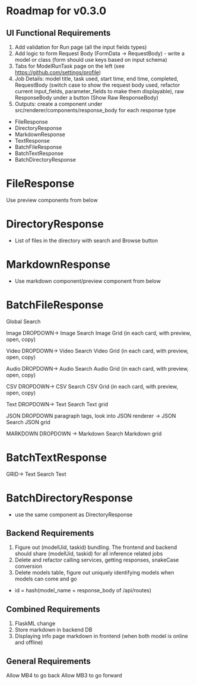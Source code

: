 # Roadmap for v0.3.0

## UI Functional Requirements

1. Add validation for Run page (all the input fields types)
2. Add logic to form Request Body (FormData -> RequestBody) - write a model or class (form should use keys based on input schema)
3. Tabs for ModelRunTask page on the left (see https://github.com/settings/profile)
4. Job Details: model title, task used, start time, end time, completed, RequestBody (switch case to show the request body used, refactor current input_fields, parameter_fields to make them displayable), raw ResponseBody under a button (Show Raw ResponseBody)
5. Outputs: create a component under src/renderer/components/response_body for each response type
  - FileResponse
  - DirectoryResponse
  - MarkdownResponse
  - TextResponse
  - BatchFileResponse
  - BatchTextResponse
  - BatchDirectoryResponse

# FileResponse

Use preview components from below

# DirectoryResponse

- List of files in the directory with search and Browse button

# MarkdownResponse

- Use markdown component/preview component from below

# BatchFileResponse

Global Search

Image DROPDOWN->
  Image Search
  Image Grid (in each card, with preview, open, copy)

Video DROPDOWN->
  Video Search
  Video Grid (in each card, with preview, open, copy)

Audio DROPDOWN->
  Audio Search
  Audio Grid (in each card, with preview, open, copy)

CSV DROPDOWN->
  CSV Search
  CSV Grid (in each card, with preview, open, copy)

Text DROPDOWN->
  Text Search
  Text grid

JSON DROPDOWN paragraph tags, look into JSON renderer ->
  JSON Search
  JSON grid

MARKDOWN DROPDOWN ->
  Markdown Search
  Markdown grid

# BatchTextResponse

GRID->
  Text Search
  Text

# BatchDirectoryResponse

- use the same component as DirectoryResponse

## Backend Requirements

1. Figure out (modelUid, taskid) bundling. The frontend and backend should share (modelUid, taskid) for all inference related jobs
2. Delete and refactor calling services, getting responses, snakeCase conversion
3. Delete models table, figure out uniquely identifying models when models can come and go
  - id = hash(model_name + response_body of /api/routes)

## Combined Requirements

1. FlaskML change
2. Store markdown in backend DB
3. Displaying info page markdown in frontend (when both model is online and offline)

## General Requirements

Allow MB4 to go back
Allow MB3 to go forward
